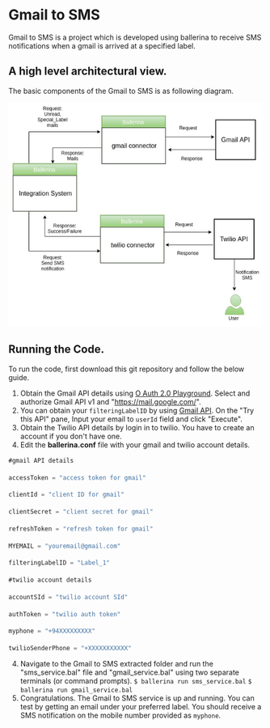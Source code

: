 # Gmail to SMS

Gmail to SMS is a project which is developed using ballerina to receive SMS notifications when a gmail is arrived at a specified label.

## A high level architectural view.
The basic components of the Gmail to SMS is as following diagram.

![Alt](https://github.com/chathuranga95/Gmail_to_SMS/blob/master/Architectural%20diagram.jpg)

## Running the Code.
To run the code, first download this git repository and follow the below guide.
1. Obtain the Gmail API details using [O Auth 2.0 Playground](https://developers.google.com/oauthplayground/). Select and authorize Gmail API v1 and "https://mail.google.com/".
2. You can obtain your ```filteringLabelID``` by using [Gmail API](https://developers.google.com/gmail/api/v1/reference/users/labels/list). On the "Try this API" pane, Input your email to ```userId``` field and click "Execute".
3. Obtain the Twilio API details by login in to twilio. You have to create an account if you don't have one.
4. Edit the __ballerina.conf__ file with your gmail and twilio account details.

```java
#gmail API details

accessToken = "access token for gmail"

clientId = "client ID for gmail"

clientSecret = "client secret for gmail"

refreshToken = "refresh token for gmail"

MYEMAIL = "youremail@gmail.com"

filteringLabelID = "Label_1"

#twilio account details

accountSId = "twilio account SId"

authToken = "twilio auth token"

myphone = "+94XXXXXXXXX"

twilioSenderPhone = "+XXXXXXXXXXX"
```
4. Navigate to the Gmail to SMS extracted folder and run the "sms_service.bal" file and "gmail_service.bal" using two separate terminals (or command prompts). 
```$ ballerina run sms_service.bal``` 
```$ ballerina run gmail_service.bal``` 
5. Congratulations. The Gmail to SMS service is up and running. You can test by getting an email under your preferred label. You should receive a SMS notification on the mobile number provided as ```myphone```.
